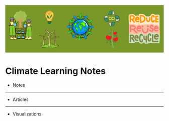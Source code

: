 <img src="images/climate_notes.jpg?raw=true"/>

# Climate Learning Notes

- Notes









---
- Articles


---

- Visualizations
  
